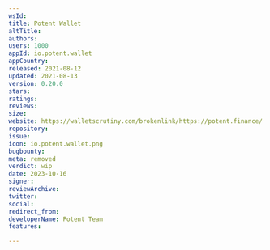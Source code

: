 ```yaml
---
wsId: 
title: Potent Wallet
altTitle: 
authors: 
users: 1000
appId: io.potent.wallet
appCountry: 
released: 2021-08-12
updated: 2021-08-13
version: 0.20.0
stars: 
ratings: 
reviews: 
size: 
website: https://walletscrutiny.com/brokenlink/https://potent.finance/
repository: 
issue: 
icon: io.potent.wallet.png
bugbounty: 
meta: removed
verdict: wip
date: 2023-10-16
signer: 
reviewArchive: 
twitter: 
social: 
redirect_from: 
developerName: Potent Team
features: 

---
```


